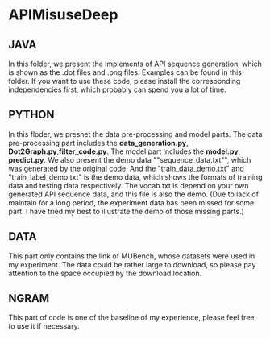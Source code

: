 # APIMisuseDeep

## JAVA
In this folder, we present the implements of API sequence generation, which is shown as the .dot files and .png files. 
Examples can be found in this folder.
If you want to use these code, please install the corresponding independencies first, which probably can spend you a lot of time.
## PYTHON
In this floder, we presnet the data pre-processing and model parts.
The data pre-processing part includes the **data_generation.py**, **Dot2Graph.py**,**filter_code.py**.
The model part includes the **model.py**, **predict.py**.
We also present the demo data ""sequence_data.txt"", which was generated by the original code. 
And the "train_data_demo.txt" and "train_label_demo.txt" is the demo data, which shows the formats of training data and testing data respectively.
The vocab.txt is depend on your own generated API sequence data, and this file is also the demo.
(Due to lack of maintain for a long period, the experiment data has been missed for some part. I have tried my best to illustrate the demo of those missing parts.)
## DATA
This part only contains the link of MUBench, whose datasets were used in my experiment.
The data could be rather large to download, so please pay attention to the space occupied by the download location.  
## NGRAM
This part of code is one of the baseline of my experience, please feel free to use it if necessary.  